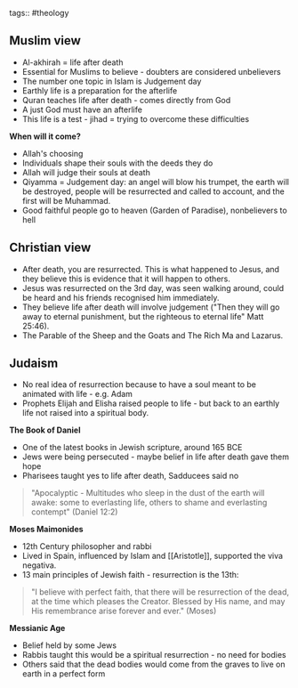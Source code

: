 tags:: #theology 

## Muslim view
- Al-akhirah = life after death 
- Essential for Muslims to believe - doubters are considered unbelievers 
- The number one topic in Islam is Judgement day 
- Earthly life is a preparation for the afterlife 
- Quran teaches life after death - comes directly from God 
- A just God must have an afterlife 
- This life is a test - jihad = trying to overcome these difficulties

**When will it come?** 
- Allah's choosing 
- Individuals shape their souls with the deeds they do 
- Allah will judge their souls at death 
- Qiyamma = Judgement day: an angel will blow his trumpet, the earth will be destroyed, people will be resurrected and called to account, and the first will be Muhammad. 
- Good faithful people go to heaven (Garden of Paradise), nonbelievers to hell 

## Christian view
- After death, you are resurrected. This is what happened to Jesus, and they believe this is evidence that it will happen to others. 
- Jesus was resurrected on the 3rd day, was seen walking around, could be heard and his friends recognised him immediately. 
- They believe life after death will involve judgement ("Then they will go away to eternal punishment, but the righteous to eternal life" Matt 25:46). 
- The Parable of the Sheep and the Goats and The Rich Ma and Lazarus. 

## Judaism
- No real idea of resurrection because to have a soul meant to be animated with life - e.g. Adam 
- Prophets Elijah and Elisha raised people to life - but back to an earthly life not raised into a spiritual body. 
 
**The Book of Daniel** 
- One of the latest books in Jewish scripture, around 165 BCE 
- Jews were being persecuted - maybe belief in life after death gave them hope 
- Pharisees taught yes to life after death, Sadducees said no 

> "Apocalyptic - Multitudes who sleep in the dust of the earth will awake: some to everlasting life, others to shame and everlasting contempt" (Daniel 12:2) 
 
**Moses Maimonides** 
- 12th Century philosopher and rabbi 
- Lived in Spain, influenced by Islam and [[Aristotle]], supported the viva negativa. 
- 13 main principles of Jewish faith - resurrection is the 13th: 
> "I believe with perfect faith, that there will be resurrection of the dead, at the time which pleases the Creator. Blessed by His name, and may His remembrance arise forever and ever." (Moses) 
 
**Messianic Age** 
- Belief held by some Jews 
- Rabbis taught this would be a spiritual resurrection - no need for bodies 
- Others said that the dead bodies would come from the graves to live on earth in a perfect form 